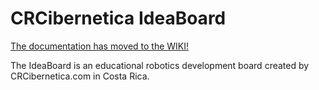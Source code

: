 # CRCibernetica IdeaBoard
[The documentation has moved to the WIKI!](https://github.com/CRCibernetica/circuitpython-ideaboard/wiki)

The IdeaBoard is an educational robotics development board created by CRCibernetica.com in Costa Rica.
